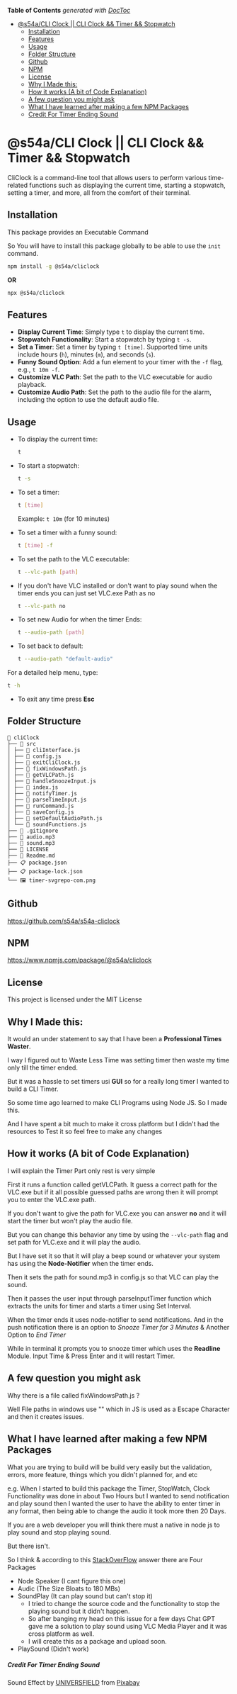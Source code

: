 <!-- START doctoc generated TOC please keep comment here to allow auto update -->
<!-- DON'T EDIT THIS SECTION, INSTEAD RE-RUN doctoc TO UPDATE -->

**Table of Contents** _generated with [DocToc](https://github.com/thlorenz/doctoc)_

- [@s54a/CLI Clock || CLI Clock && Timer && Stopwatch](#s54acli-clock--cli-clock--timer--stopwatch)
  - [Installation](#installation)
  - [Features](#features)
  - [Usage](#usage)
  - [Folder Structure](#folder-structure)
  - [Github](#github)
  - [NPM](#npm)
  - [License](#license)
  - [Why I Made this:](#why-i-made-this)
  - [How it works (A bit of Code Explanation)](#how-it-works-a-bit-of-code-explanation)
  - [A few question you might ask](#a-few-question-you-might-ask)
  - [What I have learned after making a few NPM Packages](#what-i-have-learned-after-making-a-few-npm-packages)
  - [Credit For Timer Ending Sound](#credit-for-timer-ending-sound)

<!-- END doctoc generated TOC please keep comment here to allow auto update -->

# @s54a/CLI Clock || CLI Clock && Timer && Stopwatch

CliClock is a command-line tool that allows users to perform various time-related functions such as displaying the current time, starting a stopwatch, setting a timer, and more, all from the comfort of their terminal.

## Installation

This package provides an Executable Command

So You will have to install this package globally to be able to use the `init` command.

```bash
npm install -g @s54a/cliclock
```

**OR**

```bash
npx @s54a/cliclock
```

## Features

- **Display Current Time**: Simply type `t` to display the current time.
- **Stopwatch Functionality**: Start a stopwatch by typing `t -s`.
- **Set a Timer**: Set a timer by typing `t [time]`. Supported time units include hours (`h`), minutes (`m`), and seconds (`s`).
- **Funny Sound Option**: Add a fun element to your timer with the `-f` flag, e.g., `t 10m -f`.
- **Customize VLC Path**: Set the path to the VLC executable for audio playback.
- **Customize Audio Path**: Set the path to the audio file for the alarm, including the option to use the default audio file.

## Usage

- To display the current time:

  ```bash
  t
  ```

- To start a stopwatch:

  ```bash
  t -s
  ```

- To set a timer:

  ```bash
  t [time]
  ```

  Example: `t 10m` (for 10 minutes)

- To set a timer with a funny sound:

  ```bash
  t [time] -f
  ```

- To set the path to the VLC executable:

  ```bash
  t --vlc-path [path]
  ```

- If you don't have VLC installed or don't want to play sound when the timer ends you can just set VLC.exe Path as no

  ```bash
  t --vlc-path no
  ```

- To set new Audio for when the timer Ends:

  ```bash
  t --audio-path [path]
  ```

- To set back to default:

  ```bash
  t --audio-path "default-audio"
  ```

For a detailed help menu, type:

```bash
t -h
```

- To exit any time press **Esc**

## Folder Structure

    📁 cliClock
    ├── 📁 src
    │ ├── 📄 cliInterface.js
    │ ├── 📄 config.js
    │ ├── 📄 exitCliClock.js
    │ ├── 📄 fixWindowsPath.js
    │ ├── 📄 getVLCPath.js
    │ ├── 📄 handleSnoozeInput.js
    │ ├── 📄 index.js
    │ ├── 📄 notifyTimer.js
    │ ├── 📄 parseTimeInput.js
    │ ├── 📄 runCommand.js
    │ ├── 📄 saveConfig.js
    │ ├── 📄 setDefaultAudioPath.js
    │ └── 📄 soundFunctions.js
    ├── 📄 .gitignore
    ├── 🎵 audio.mp3
    ├── 🎵 sound.mp3
    ├── 📜 LICENSE
    ├── 📝 Readme.md
    ├── 📋 package.json
    ├── 📋 package-lock.json
    └── 🖼️ timer-svgrepo-com.png

## Github

https://github.com/s54a/s54a-cliclock

## NPM

https://www.npmjs.com/package/@s54a/cliclock

## License

This project is licensed under the MIT License

## Why I Made this:

It would an under statement to say that I have been a **Professional Times Waster**.

I way I figured out to Waste Less Time was setting timer then waste my time only till the timer ended.

But it was a hassle to set timers usi **GUI** so for a really long timer I wanted to build a CLI Timer.

So some time ago learned to make CLI Programs using Node JS. So I made this.

And I have spent a bit much to make it cross platform but I didn't had the resources to Test it so feel free to make any changes

## How it works (A bit of Code Explanation)

I will explain the Timer Part only rest is very simple

First it runs a function called getVLCPath. It guess a correct path for the VLC.exe but if it all possible guessed paths are wrong then it will prompt you to enter the VLC.exe path.

If you don't want to give the path for VLC.exe you can answer **no** and it will start the timer but won't play the audio file.

But you can change this behavior any time by using the `--vlc-path` flag and set path for VLC.exe and it will play the audio.

But I have set it so that it will play a beep sound or whatever your system has using the **Node-Notifier** when the timer ends.

Then it sets the path for sound.mp3 in config.js so that VLC can play the sound.

Then it passes the user input through parseInputTimer function which extracts the units for timer and starts a timer using Set Interval.

When the timer ends it uses node-notifier to send notifications.
And in the push notification there is an option to _Snooze Timer for 3 Minutes_ & Another Option to _End Timer_

While in terminal it prompts you to snooze timer which uses the **Readline** Module.
Input Time & Press Enter and it will restart Timer.

## A few question you might ask

Why there is a file called fixWindowsPath.js ?

Well File paths in windows use "\" which in JS is used as a Escape Character and then it creates issues.

## What I have learned after making a few NPM Packages

What you are trying to build will be build very easily but the validation, errors, more feature, things which you didn't planned for, and etc

e.g. When I started to build this package the Timer, StopWatch, Clock Functionality was done in about Two Hours but I wanted to send notification and play sound then I wanted the user to have the ability to enter timer in any format, then being able to change the audio it took more then 20 Days.

If you are a web developer you will think there must a native in node js to play sound and stop playing sound.

But there isn't.

So I think & according to this [StackOverFlow](https://stackoverflow.com/questions/12543237/play-audio-with-node-js) answer there are Four Packages

- Node Speaker (I cant figure this one)
- Audic (The Size Bloats to 180 MBs)
- SoundPlay (It can play sound but can't stop it)
  - I tried to change the source code and the functionality to stop the playing sound but it didn't happen.
  - So after banging my head on this issue for a few days Chat GPT gave me a solution to play sound using VLC Media Player and it was cross platform as well.
  - I will create this as a package and upload soon.
- PlaySound (Didn't work)

##### Credit For Timer Ending Sound

Sound Effect by <a href="https://pixabay.com/users/universfield-28281460/?utm_source=link-attribution&utm_medium=referral&utm_campaign=music&utm_content=126505">UNIVERSFIELD</a> from <a href="https://pixabay.com//?utm_source=link-attribution&utm_medium=referral&utm_campaign=music&utm_content=126505">Pixabay</a>
